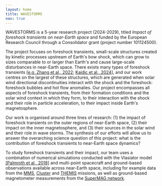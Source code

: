 ```yaml
---
layout: home
title: WAVESTORMS
nav: true
---
```


WAVESTORMS is a 5-year research project (2024-2029), titled <i>Impact of foreshock transients on near-Earth space</i> and funded by the European Research Council through a Consolidator grant (project number 101124500). 

The project focuses on foreshock transients, small-scale structures created by kinetic processes upstream of Earth's bow shock, which can grow to sizes comparable to or larger than Earth's and cause large-scale disturbances in near-Earth space. There exists many types of foreshock transients [[e.g. Zhang et al., 2022](https://doi.org/10.1007/s11214-021-00865-0); [Kajdic et al., 2024](https://doi.org/10.3389/fspas.2024.1436916)], and our work centres on the largest of these structures, which are generated when solar wind directional discontinuities interact with the shock and the foreshock: foreshock bubbles and hot flow anomalies. Our project encompasses all aspects of foreshock transients, from their formation conditions and the solar wind context in which they form, to their interaction with the shock and their role in particle acceleration, to their impact inside Earth's magnetosphere.

Our work is organised around three lines of research:
(1) the impact of foreshock transients on the outer regions of near-Earth space,
(2) their impact on the inner magnetosphere, and
(3) their sources in the solar wind and their role in wave storms.
The synthesis of our efforts will allow us to answer the overarching science question of this project: what is the contribution of foreshock transients to near-Earth space dynamics?

To study foreshock transients and their impact, our team uses a combination of numerical simulations conducted with the Vlasiator model [[Palmroth et al., 2018]](https://link.springer.com/article/10.1007/s41115-018-0003-2) and multi-point spacecraft and ground-based observations available across near-Earth space, including for example data from the [MMS](https://mms.gsfc.nasa.gov/), [Cluster](https://csa.esac.esa.int/csa-web/) and [THEMIS](https://themis.ssl.berkeley.edu/index.shtml) missions, as well as ground-based magnetometer measurements from the [SuperMAG network](https://supermag.jhuapl.edu/). 


